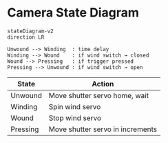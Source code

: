 # Camera State Diagram

```mermaid
stateDiagram-v2
direction LR

Unwound --> Winding  : time delay
Winding --> Wound    : if wind switch → closed
Wound --> Pressing   : if trigger pressed
Pressing --> Unwound : if wind switch → open
```

State|Action
-|-
Unwound     | Move shutter servo home, wait
Winding     | Spin wind servo
Wound       | Stop wind servo
Pressing    | Move shutter servo in increments
